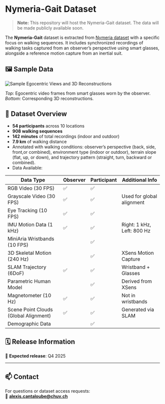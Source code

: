 # Nymeria-Gait Dataset

> **Note:** This repository will host the Nymeria-Gait dataset. The data will be made publicly available soon.

The **Nymeria-Gait** dataset is extracted from [Nymeria dataset](https://github.com/facebookresearch/nymeria_dataset) with a specific focus on walking sequences. It includes synchronized recordings of walking tasks captured from an observer’s perspective using smart glasses, alongside a reference motion capture from an inertial suit.

## 🖼️ Sample Data

![Sample Egocentric Views and 3D Reconstructions](./nymeria-gait-sample.png)

*Top:* Egocentric video frames from smart glasses worn by the observer.  
*Bottom:* Corresponding 3D reconstructions.

## 📁 Dataset Overview

- **54 participants** across 10 locations
- **908 walking sequences**
- **142 minutes** of total recordings (indoor and outdoor)
- **7.9 km** of walking distance
- Annotated with walking conditions: observer’s perspective (back, side, front,or combined), environment type (indoor or outdoor), terrain slope (flat, up, or down), and trajectory pattern (straight, turn, backward or combined).
- Data Available:

| **Data Type**                           | **Observer** | **Participant** | **Additional Info**                         |
|----------------------------------------|--------------|------------------|----------------------------------------------|
| RGB Video (30 FPS)                     | ✅           | ✅               |                                              |
| Grayscale Video (30 FPS)               | ✅           | ✅               | Used for global alignment                    |
| Eye Tracking (10 FPS)                  | ✅           | ✅               |                                              |
| IMU Motion Data (1 kHz)                | ✅           | ✅               | Right: 1 kHz, Left: 800 Hz                   |
| MiniAria Wristbands (10 FPS)           |              | ✅               |                                              |
| 3D Skeletal Motion (240 Hz)            |              | ✅               | XSens Motion Capture                         |
| SLAM Trajectory (6DoF)                 | ✅           | ✅               | Wristband + Glasses                          |
| Parametric Human Model                 |              | ✅               | Derived from XSens                           |
| Magnetometer (10 Hz)                   | ✅           | ✅               | Not in wristbands                            |
| Scene Point Clouds (Global Alignment)  | ✅           | ✅               | Generated via SLAM                           |
| Demographic Data                       |              | ✅               |                                              |

## 🗓️ Release Information

📅 **Expected release**: Q4 2025  

---

## 📫 Contact

For questions or dataset access requests:  
📧 **alexis.cantaloube@chuv.ch**
